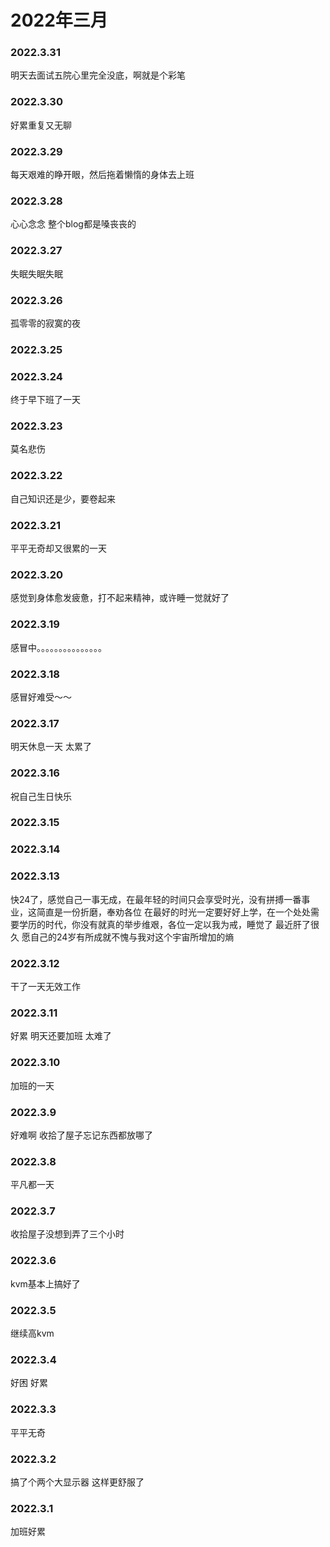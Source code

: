 # 2022年三月

### 2022.3.31
明天去面试五院心里完全没底，啊就是个彩笔
### 2022.3.30 
好累重复又无聊
### 2022.3.29 
每天艰难的睁开眼，然后拖着懒惰的身体去上班
### 2022.3.28 
心心念念 整个blog都是嗓丧丧的
### 2022.3.27
失眠失眠失眠
### 2022.3.26
孤零零的寂寞的夜 
### 2022.3.25 
### 2022.3.24
终于早下班了一天 
### 2022.3.23 
莫名悲伤
### 2022.3.22
自己知识还是少，要卷起来 
### 2022.3.21 
平平无奇却又很累的一天
### 2022.3.20
感觉到身体愈发疲惫，打不起来精神，或许睡一觉就好了 
### 2022.3.19 
感冒中。。。。。。。。。。。。。。。
### 2022.3.18
感冒好难受～～
### 2022.3.17 
明天休息一天 太累了
### 2022.3.16
祝自己生日快乐
### 2022.3.15
### 2022.3.14
### 2022.3.13
‍快24了，感觉自己一事无成，在最年轻的时间只会享受时光，没有拼搏一番事业，这简直是一份折磨，奉劝各位 在最好的时光一定要好好上学，在一个处处需要学历的时代，你没有就真的举步维艰，各位一定以我为戒，睡觉了 最近肝了很久 愿自己的24岁有所成就不愧与我对这个宇宙所增加的熵 
### 2022.3.12
干了一天无效工作 
### 2022.3.11
好累 明天还要加班 太难了
### 2022.3.10
加班的一天
### 2022.3.9
好难啊 收拾了屋子忘记东西都放哪了
### 2022.3.8
平凡都一天
### 2022.3.7
收拾屋子没想到弄了三个小时
### 2022.3.6
kvm基本上搞好了
### 2022.3.5
继续高kvm
### 2022.3.4
好困 好累
### 2022.3.3
平平无奇
### 2022.3.2
搞了个两个大显示器 这样更舒服了
### 2022.3.1
加班好累
